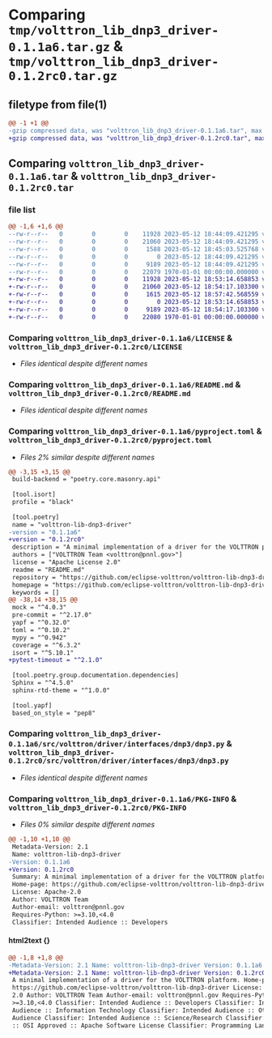 # Comparing `tmp/volttron_lib_dnp3_driver-0.1.1a6.tar.gz` & `tmp/volttron_lib_dnp3_driver-0.1.2rc0.tar.gz`

## filetype from file(1)

```diff
@@ -1 +1 @@
-gzip compressed data, was "volttron_lib_dnp3_driver-0.1.1a6.tar", max compression
+gzip compressed data, was "volttron_lib_dnp3_driver-0.1.2rc0.tar", max compression
```

## Comparing `volttron_lib_dnp3_driver-0.1.1a6.tar` & `volttron_lib_dnp3_driver-0.1.2rc0.tar`

### file list

```diff
@@ -1,6 +1,6 @@
--rw-r--r--   0        0        0    11928 2023-05-12 18:44:09.421295 volttron_lib_dnp3_driver-0.1.1a6/LICENSE
--rw-r--r--   0        0        0    21060 2023-05-12 18:44:09.421295 volttron_lib_dnp3_driver-0.1.1a6/README.md
--rw-r--r--   0        0        0     1588 2023-05-12 18:45:03.525768 volttron_lib_dnp3_driver-0.1.1a6/pyproject.toml
--rw-r--r--   0        0        0        0 2023-05-12 18:44:09.421295 volttron_lib_dnp3_driver-0.1.1a6/src/volttron/driver/interfaces/dnp3/__init__.py
--rw-r--r--   0        0        0     9189 2023-05-12 18:44:09.421295 volttron_lib_dnp3_driver-0.1.1a6/src/volttron/driver/interfaces/dnp3/dnp3.py
--rw-r--r--   0        0        0    22079 1970-01-01 00:00:00.000000 volttron_lib_dnp3_driver-0.1.1a6/PKG-INFO
+-rw-r--r--   0        0        0    11928 2023-05-12 18:53:14.658853 volttron_lib_dnp3_driver-0.1.2rc0/LICENSE
+-rw-r--r--   0        0        0    21060 2023-05-12 18:54:17.103300 volttron_lib_dnp3_driver-0.1.2rc0/README.md
+-rw-r--r--   0        0        0     1615 2023-05-12 18:57:42.568559 volttron_lib_dnp3_driver-0.1.2rc0/pyproject.toml
+-rw-r--r--   0        0        0        0 2023-05-12 18:53:14.658853 volttron_lib_dnp3_driver-0.1.2rc0/src/volttron/driver/interfaces/dnp3/__init__.py
+-rw-r--r--   0        0        0     9189 2023-05-12 18:54:17.103300 volttron_lib_dnp3_driver-0.1.2rc0/src/volttron/driver/interfaces/dnp3/dnp3.py
+-rw-r--r--   0        0        0    22080 1970-01-01 00:00:00.000000 volttron_lib_dnp3_driver-0.1.2rc0/PKG-INFO
```

### Comparing `volttron_lib_dnp3_driver-0.1.1a6/LICENSE` & `volttron_lib_dnp3_driver-0.1.2rc0/LICENSE`

 * *Files identical despite different names*

### Comparing `volttron_lib_dnp3_driver-0.1.1a6/README.md` & `volttron_lib_dnp3_driver-0.1.2rc0/README.md`

 * *Files identical despite different names*

### Comparing `volttron_lib_dnp3_driver-0.1.1a6/pyproject.toml` & `volttron_lib_dnp3_driver-0.1.2rc0/pyproject.toml`

 * *Files 2% similar despite different names*

```diff
@@ -3,15 +3,15 @@
 build-backend = "poetry.core.masonry.api"
 
 [tool.isort]
 profile = "black"
 
 [tool.poetry]
 name = "volttron-lib-dnp3-driver"
-version = "0.1.1a6"
+version = "0.1.2rc0"
 description = "A minimal implementation of a driver for the VOLTTRON platform."
 authors = ["VOLTTRON Team <volttron@pnnl.gov>"]
 license = "Apache License 2.0"
 readme = "README.md"
 repository = "https://github.com/eclipse-volttron/volttron-lib-dnp3-driver"
 homepage = "https://github.com/eclipse-volttron/volttron-lib-dnp3-driver"
 keywords = []
@@ -38,14 +38,15 @@
 mock = "^4.0.3"
 pre-commit = "^2.17.0"
 yapf = "^0.32.0"
 toml = "^0.10.2"
 mypy = "^0.942"
 coverage = "^6.3.2"
 isort = "^5.10.1"
+pytest-timeout = "^2.1.0"
 
 [tool.poetry.group.documentation.dependencies]
 Sphinx = "^4.5.0"
 sphinx-rtd-theme = "^1.0.0"
 
 [tool.yapf]
 based_on_style = "pep8"
```

### Comparing `volttron_lib_dnp3_driver-0.1.1a6/src/volttron/driver/interfaces/dnp3/dnp3.py` & `volttron_lib_dnp3_driver-0.1.2rc0/src/volttron/driver/interfaces/dnp3/dnp3.py`

 * *Files identical despite different names*

### Comparing `volttron_lib_dnp3_driver-0.1.1a6/PKG-INFO` & `volttron_lib_dnp3_driver-0.1.2rc0/PKG-INFO`

 * *Files 0% similar despite different names*

```diff
@@ -1,10 +1,10 @@
 Metadata-Version: 2.1
 Name: volttron-lib-dnp3-driver
-Version: 0.1.1a6
+Version: 0.1.2rc0
 Summary: A minimal implementation of a driver for the VOLTTRON platform.
 Home-page: https://github.com/eclipse-volttron/volttron-lib-dnp3-driver
 License: Apache-2.0
 Author: VOLTTRON Team
 Author-email: volttron@pnnl.gov
 Requires-Python: >=3.10,<4.0
 Classifier: Intended Audience :: Developers
```

#### html2text {}

```diff
@@ -1,8 +1,8 @@
-Metadata-Version: 2.1 Name: volttron-lib-dnp3-driver Version: 0.1.1a6 Summary:
+Metadata-Version: 2.1 Name: volttron-lib-dnp3-driver Version: 0.1.2rc0 Summary:
 A minimal implementation of a driver for the VOLTTRON platform. Home-page:
 https://github.com/eclipse-volttron/volttron-lib-dnp3-driver License: Apache-
 2.0 Author: VOLTTRON Team Author-email: volttron@pnnl.gov Requires-Python:
 >=3.10,<4.0 Classifier: Intended Audience :: Developers Classifier: Intended
 Audience :: Information Technology Classifier: Intended Audience :: Other
 Audience Classifier: Intended Audience :: Science/Research Classifier: License
 :: OSI Approved :: Apache Software License Classifier: Programming Language ::
```

